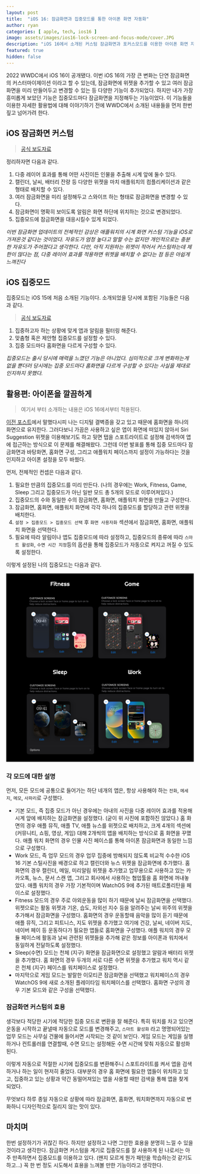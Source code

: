 ```yaml
---
layout: post
title:  "iOS 16: 잠금화면과 집중모드를 통한 아이폰 화면 자동화"
author: ryan
categories: [ apple, tech, ios16 ]
image: assets/images/ios16-lock-screen-and-focus-mode/cover.JPG
description: "iOS 16에서 소개된 커스텀 잠금화면과 포커스모드를 이용한 아이폰 화면 자동화"
featured: true
hidden: false
--- 
```


2022 WWDC에서 iOS 16이 공개됐다. 이번 iOS 16의 가장 큰 변화는 단연 잠금화면의 커스터마이제이션 이라고 할 수 있는데, 잠금화면에 위젯을 추가할 수 있고 여러 잠금화면을 미리 만들어두고 변경할 수 있는 등 다양한 기능이 추가되었다. 하지만 내가 가장 흥미롭게 보았던 기능은 집중모드마다 잠금화면을 지정해두는 기능이었다. 이 기능들을 이용한 자세한 활용법에 대해 이야기하기 전에 WWDC에서 소개된 내용들을 먼저 한번 짚고 넘어가려 한다.

## iOS 잠금화면 커스텀
>[공식 보도자료](https://www.apple.com/kr/newsroom/2022/06/apple-unveils-new-ways-to-share-and-communicate-in-ios-16/)

정리하자면 다음과 같다.
1. 다중 레이어 효과를 통해 어떤 사진이든 인물을 추출해 시계 앞에 둘수 있다.
2. 캘린더, 날씨, 배터리 잔량 등 다양한 위젯을 마치 애플워치의 컴플리케이션과 같은 형태로 배치할 수 있다.
3. 여러 잠금화면을 미리 설정해두고 스와이프 하는 형태로 잠금화면을 변경할 수 있다.
4. 잠금화면이 명확히 보이도록 알림은 화면 하단에 위치하는 것으로 변경되었다.
5. 집중모드에 잠금화면을 대응시킬수 있게 되었다.

*이번 잠금화면 업데이트의 전체적인 감상은 애플워치의 시계 화면 커스텀 기능을 iOS로 가져온것 같다는 것이었다. 자유도가 엄청 높다고 말할 수는 없지만 개인적으로는 충분한 자유도가 주어졌다고 생각한다. 다만, 아직 지원하는 위젯이 적어서 커스텀하는데 제한이 많다는 점, 다중 레이어 효과를 적용하면 위젯을 배치할 수 없다는 점 등은 아쉽게 느껴진다*

## iOS 집중모드
집중모드는 iOS 15에 처음 소개된 기능이다. 소개되었을 당시에 포함된 기능들은 다음과 같다.
>[공식 보도자료](https://www.apple.com/kr/newsroom/2021/06/ios-15-brings-powerful-new-features-to-stay-connected-focus-explore-and-more/)

1. 집중하고자 하는 상황에 맞게 앱과 알림을 필터링 해준다.
2. 맞춤형 혹은 제안형 집중모드를 설정할 수 있다.
3. 집중 모드마다 홈화면을 다르게 구성할 수 있다.

*집중모드는 출시 당시에 매력을 느꼈던 기능은 아니었다. 심미적으로 크게 변화하는게 없을 뿐더러 당시에는 집중 모드마다 홈화면을 다르게 구성할 수 있다는 사실을 제대로 인지하지 못했다.*

## 활용편: 아이폰을 깔끔하게
>여기서 부터 소개하는 내용은 iOS 16에서부터 적용된다.

[이전 포스트](https://fabiryan.com/start-blog/)에서 말했다시피 나는 디지털 결벽증을 갖고 있고 때문에 홈화면을 하나의 화면으로 유지한다. 그러다보니 가끔은 사용하고 싶은 앱이 화면에 떠있지 않아서 Siri Suggestion 위젯을 이용해보기도 하고 뒷면 탭을 스포트라이트로 설정해 검색하여 앱에 접근하는 방식으로 이 문제를 해결해왔다. 그런데 이번 발표를 통해 집중 모드마다 잠금화면과 바탕화면, 홈화면 구성, 그리고 애플워치 페이스까지 설정이 가능하다는 것을 인지하고 아이폰 설정을 모두 바꿨다.

먼저, 전체적인 컨셉은 다음과 같다.
1. 필요한 만큼의 집중모드를 미리 만든다. (나의 경우에는 Work, Fitness, Game, Sleep 그리고 집중모드가 아닌 일반 모드 총 5개의 모드로 이루어져있다.)
2. 집중모드의 수와 동일한 수의 잠금화면, 홈화면, 애플워치 화면을 만들고 구성한다.
3. 잠금화면, 홈화면, 애플워치 화면에 각각 하나의 집중모드를 할당하고 관련 위젯을 배치한다.
4. `설정 > 집중모드 > 집중모드 선택` 후 `화면 사용자화` 섹션에서 잠금화면, 홈화면, 애플워치 화면을 선택한다.
5. 필요에 따라 알림이나 앱도 집중모드에 따라 설정하고, 집중모드의 종류에 따라 `스마트 활성화`, `수면 시간 지정`등의 옵션을 통해 집중모드가 자동으로 켜지고 꺼질 수 있도록 설정한다.

이렇게 설정된 나의 집중모드는 다음과 같다.

![My Focus Mode Screens](/assets/images/ios16-lock-screen-and-focus-mode/personal-focus-mode.png)

### 각 모드에 대한 설명
먼저, 모든 모드에 공통으로 들어가는 하단 네개의 앱은, 항상 사용해야 하는 `전화`, `메세지`, `메모`, `사파리`로 구성했다.

+ 기본 모드, 즉 집중 모드가 아닌 경우에는 아내의 사진을 다중 레이어 효과를 적용해 시계 앞에 배치하는 잠금화면을 설정했다. (굳이 위 사진에 포함하진 않았다.) 홈 화면의 경우 애플 뮤직, 애플 TV, 애플 뉴스를 위젯으로 배치하고, 크게 4개의 섹션에 (커뮤니티, 쇼핑, 영상, 게임) 대해 2개씩의 앱을 배치하는 방식으로 홈 화면을 꾸몄다. 애플 워치 화면의 경우 인물 사진 페이스를 통해 아이폰 잠금화면과 동일한 느낌으로 구성했다.
+ Work 모드, 즉 업무 모드의 경우 업무 집중에 방해되지 않도록 비교적 수수한 iOS 16 기본 스틸사진을 배경으로 하고 캘린더와 뉴스 위젯을 잠금화면에 추가했다. 홈 화면의 경우 캘린더, 메일, 미리알림 위젯을 추가했고 업무용으로 사용하고 있는 카카오톡, 뉴스, 문서 스캔 앱, 그리고 회사에서 사용하는 협업툴을 홈 화면에 꺼내놓았다. 애플 워치의 경우 가장 기본적이며 WatchOS 9에 추가된 매트로폴리탄을 페이스로 설정했다.
+ Fitness 모드의 경우 주로 야외운동을 많이 하기 때문에 날씨 잠금화면을 선택했다. 위젯으로는 활동 위젯과 기온, 습도, 자외선 지수 등을 알려주는 날씨 위주의 위젯을 추가해서 잠금화면을 구성했다. 홈화면의 경우 운동할때 음악을 많이 듣기 때문에 애플 뮤직, 그리고 피트니스, 지도 위젯을 추가했고 여기에 건강, 날씨, 네이버 지도, 네이버 페이 등 운동하다가 필요한 앱들로 홈화면을 구성했다. 애플 워치의 경우 모듈 페이스에 활동과 날씨 관련된 위젯들을 추가해 같은 정보를 아이폰과 워치에서 동일하게 전달하도록 설정했다.
+ Sleep(수면) 모드는 천체 (지구) 화면을 잠금화면으로 설정했고 알람과 배터리 위젯을 추가했다. 홈 화면의 경우 두개의 서로 다른 수면 위젯을 추가했고 워치 역시 같은 천체 (지구) 페이스를 워치페이스로 설정했다.
+ 마지막으로 게임 모드는 발랄한 이모티콘 잠금화면을 선택했고 워치페이스의 경우 WatchOS 9에 새로 소개된 플레이타임 워치페이스를 선택했다. 홈화면 구성의 경우 기본 모드와 같은 구성을 선택했다.

### 잠금화면 커스텀의 효용
생각보다 적당한 시기에 적당한 집중 모드로 변환을 잘 해준다. 특히 워치를 차고 있으면 운동을 시작하고 끝낼때 자동으로 모드를 변경해주고, `스마트 활성화` 라고 명명되어있는 업무 모드는 사무실 건물에 들어서면 시작되는 것 같이 보인다. 게임 모드는 게임을 실행하거나 컨트롤러를 연결할때, 수면 모드는 설정해둔 수면 시간에 맞춰 자동으로 활성화된다.

이렇게 자동으로 적절한 시기에 집중모드를 변환해주니 스포트라이트를 켜서 앱을 검색하거나 하는 일이 현저히 줄었다. 대부분의 경우 홈 화면에 필요한 앱들이 위치하고 있고, 집중하고 있는 상황과 약간 동떨어져있는 앱을 사용할 때만 검색을 통해 앱을 찾게 되었다.

무엇보다 하루 종일 자동으로 상황에 따라 잠금화면, 홈화면, 워치화면까지 자동으로 변화하니 디자인적으로 질리지 않는 맛이 있다.

## 마치며
한번 설정하기가 귀찮긴 하다. 하지만 설정하고 나면 그만한 효용을 분명히 느낄 수 있을 것이라고 생각한다. 잠금화면 커스텀을 계기로 집중모드를 잘 사용하게 된 나로서는 아주 만족하면서 집중모드를 이용하고 있다. (왠지 모르게 뭔가 패턴을 학습하는것 같기도 하고...) 꼭 한 번 정도 시도해서 효용을 느껴볼 만한 기능이라고 생각한다.

<!-- 
---
layout: post
title:  "Inception Movie"
author: john
categories: [ Jekyll, tutorial ]
tags: [red, yellow]
image: assets/images/11.jpg
description: "My review of Inception movie. Actors, directing and more."
rating: 4.5
featured: true
hidden: false
beforetoc: "Markdown editor is a very powerful thing. In this article I'm going to show you what you can actually do with it, some tricks and tips while editing your post."
toc: true // 목차를 사용할 것인지
--- 
-->
